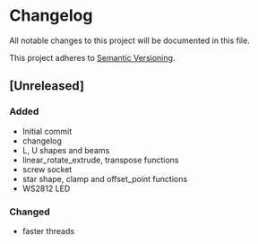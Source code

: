 # Changelog
All notable changes to this project will be documented in this file.

This project adheres to [Semantic Versioning](http://semver.org/spec/v2.0.0.html).

## [Unreleased]
### Added
* Initial commit
* changelog
* L, U shapes and beams
* linear_rotate_extrude, transpose functions
* screw socket
* star shape, clamp and offset_point functions
* WS2812 LED

### Changed
* faster threads
